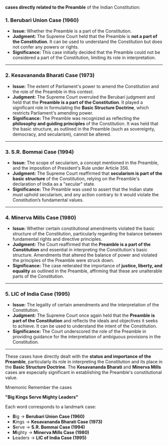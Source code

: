 **cases directly related to the Preamble** of the Indian Constitution:

### 1. **Berubari Union Case (1960)**
   - **Issue:** Whether the Preamble is a part of the Constitution.
   - **Judgment:** The Supreme Court held that the Preamble is **not a part of the Constitution**. It can be used to understand the Constitution but does not confer any powers or rights.
   - **Significance:** This case initially decided that the Preamble could not be considered a part of the Constitution, limiting its role in interpretation.

---

### 2. **Kesavananda Bharati Case (1973)**
   - **Issue:** The extent of Parliament's power to amend the Constitution and the role of the Preamble in this context.
   - **Judgment:** The Supreme Court overruled the Berubari judgment and held that the **Preamble is a part of the Constitution**. It played a significant role in formulating the **Basic Structure Doctrine**, which restricts Parliament's amending power.
   - **Significance:** The Preamble was recognized as reflecting the **philosophy and guiding principles** of the Constitution. It was held that the basic structure, as outlined in the Preamble (such as sovereignty, democracy, and secularism), cannot be altered.

---

### 3. **S.R. Bommai Case (1994)**
   - **Issue:** The scope of secularism, a concept mentioned in the Preamble, and the imposition of President's Rule under Article 356.
   - **Judgment:** The Supreme Court reaffirmed that **secularism is part of the basic structure** of the Constitution, relying on the Preamble's declaration of India as a "secular" state.
   - **Significance:** The Preamble was used to assert that the Indian state must uphold secularism, and any action contrary to it would violate the Constitution’s fundamental values.

---

### 4. **Minerva Mills Case (1980)**
   - **Issue:** Whether certain constitutional amendments violated the basic structure of the Constitution, particularly regarding the balance between fundamental rights and directive principles.
   - **Judgment:** The Court reaffirmed that the **Preamble is a part of the Constitution** and essential in interpreting the Constitution's basic structure. Amendments that altered the balance of power and violated the principles of the Preamble were struck down.
   - **Significance:** The case reiterated the importance of **justice, liberty, and equality** as outlined in the Preamble, affirming that these are unalterable parts of the Constitution.

---

### 5. **LIC of India Case (1995)**
   - **Issue:** The legality of certain amendments and the interpretation of the Constitution.
   - **Judgment:** The Supreme Court once again held that the **Preamble is part of the Constitution** and reflects the ideals and objectives it seeks to achieve. It can be used to understand the intent of the Constitution.
   - **Significance:** The Court underscored the role of the Preamble in providing guidance for the interpretation of ambiguous provisions in the Constitution.

---

These cases have directly dealt with the **status and importance of the Preamble**, particularly its role in interpreting the Constitution and its place in the **Basic Structure Doctrine**. The **Kesavananda Bharati** and **Minerva Mills** cases are especially significant in establishing the Preamble's constitutional value.


Mnemonic Remember the cases

**"Big Kings Serve Mighty Leaders"**

Each word corresponds to a landmark case:

- **B**ig → **Berubari Union Case (1960)**
- **K**ings → **Kesavananda Bharati Case (1973)**
- **S**erve → **S.R. Bommai Case (1994)**
- **M**ighty → **Minerva Mills Case (1980)**
- **L**eaders → **LIC of India Case (1995)**
